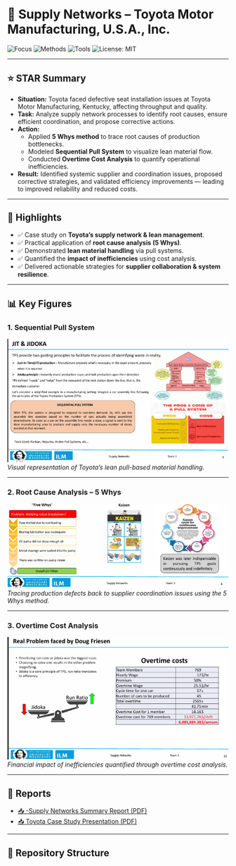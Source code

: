 # 🚚 Supply Networks – Toyota Motor Manufacturing, U.S.A., Inc.

![Focus](https://img.shields.io/badge/Focus-Supply_Networks-blue)
![Methods](https://img.shields.io/badge/Methods-Case_Study-orange)
![Tools](https://img.shields.io/badge/Tools-5_Whys,_Pull_System,_Cost_Analysis-green)
![License: MIT](https://img.shields.io/badge/License-MIT-brightgreen)

---

## ⭐ STAR Summary

- **Situation:** Toyota faced defective seat installation issues at Toyota Motor Manufacturing, Kentucky, affecting throughput and quality.  
- **Task:** Analyze supply network processes to identify root causes, ensure efficient coordination, and propose corrective actions.  
- **Action:**  
  - Applied **5 Whys method** to trace root causes of production bottlenecks.  
  - Modeled **Sequential Pull System** to visualize lean material flow.  
  - Conducted **Overtime Cost Analysis** to quantify operational inefficiencies.  
- **Result:** Identified systemic supplier and coordination issues, proposed corrective strategies, and validated efficiency improvements — leading to improved reliability and reduced costs.  

---

## 🔑 Highlights

- ✅ Case study on **Toyota’s supply network & lean management**.  
- ✅ Practical application of **root cause analysis (5 Whys)**.  
- ✅ Demonstrated **lean material handling** via pull systems.  
- ✅ Quantified the **impact of inefficiencies** using cost analysis.  
- ✅ Delivered actionable strategies for **supplier collaboration & system resilience**.  

---

## 📊 Key Figures

### 1. Sequential Pull System  
![Sequential Pull System](docs/figures/01_Sequential_PullSystem.png)  
*Visual representation of Toyota’s lean pull-based material handling.*  

---

### 2. Root Cause Analysis – 5 Whys  
![5 Whys Analysis](docs/figures/02_FiveWhys.png)  
*Tracing production defects back to supplier coordination issues using the 5 Whys method.*  

---

### 3. Overtime Cost Analysis  
![Overtime Cost Analysis](docs/figures/03_OvertimeCostAnalysis.png)  
*Financial impact of inefficiencies quantified through overtime cost analysis.*  

---

## 📑 Reports

- [📥 -Supply Networks Summary Report (PDF)](docs/reports/SN_WS23-24_SummaryReport.pdf)
- [📥 Toyota Case Study Presentation (PDF)](docs/reports/Presentation_WS23-24_ToyotaCase.pdf)  

---

## 📂 Repository Structure

